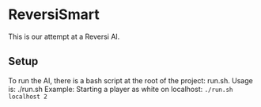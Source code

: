 # ReversiSmart
This is our attempt at a Reversi AI.

## Setup
To run the AI, there is a bash script at the root of the project: run.sh.
Usage is: ./run.sh <host> <player number>
Example:
Starting a player as white on localhost:
`./run.sh localhost 2`
